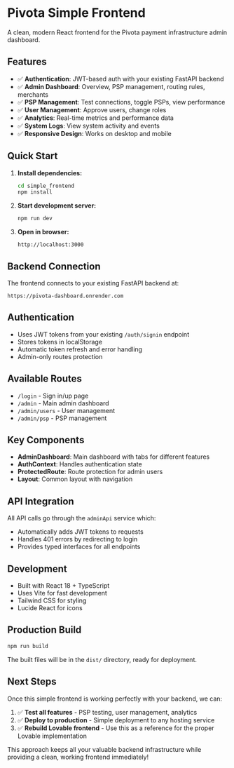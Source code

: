 # Pivota Simple Frontend

A clean, modern React frontend for the Pivota payment infrastructure admin dashboard.

## Features

- ✅ **Authentication**: JWT-based auth with your existing FastAPI backend
- ✅ **Admin Dashboard**: Overview, PSP management, routing rules, merchants
- ✅ **PSP Management**: Test connections, toggle PSPs, view performance
- ✅ **User Management**: Approve users, change roles
- ✅ **Analytics**: Real-time metrics and performance data
- ✅ **System Logs**: View system activity and events
- ✅ **Responsive Design**: Works on desktop and mobile

## Quick Start

1. **Install dependencies:**
   ```bash
   cd simple_frontend
   npm install
   ```

2. **Start development server:**
   ```bash
   npm run dev
   ```

3. **Open in browser:**
   ```
   http://localhost:3000
   ```

## Backend Connection

The frontend connects to your existing FastAPI backend at:
```
https://pivota-dashboard.onrender.com
```

## Authentication

- Uses JWT tokens from your existing `/auth/signin` endpoint
- Stores tokens in localStorage
- Automatic token refresh and error handling
- Admin-only routes protection

## Available Routes

- `/login` - Sign in/up page
- `/admin` - Main admin dashboard
- `/admin/users` - User management
- `/admin/psp` - PSP management

## Key Components

- **AdminDashboard**: Main dashboard with tabs for different features
- **AuthContext**: Handles authentication state
- **ProtectedRoute**: Route protection for admin users
- **Layout**: Common layout with navigation

## API Integration

All API calls go through the `adminApi` service which:
- Automatically adds JWT tokens to requests
- Handles 401 errors by redirecting to login
- Provides typed interfaces for all endpoints

## Development

- Built with React 18 + TypeScript
- Uses Vite for fast development
- Tailwind CSS for styling
- Lucide React for icons

## Production Build

```bash
npm run build
```

The built files will be in the `dist/` directory, ready for deployment.

## Next Steps

Once this simple frontend is working perfectly with your backend, we can:

1. ✅ **Test all features** - PSP testing, user management, analytics
2. ✅ **Deploy to production** - Simple deployment to any hosting service
3. ✅ **Rebuild Lovable frontend** - Use this as a reference for the proper Lovable implementation

This approach keeps all your valuable backend infrastructure while providing a clean, working frontend immediately!


